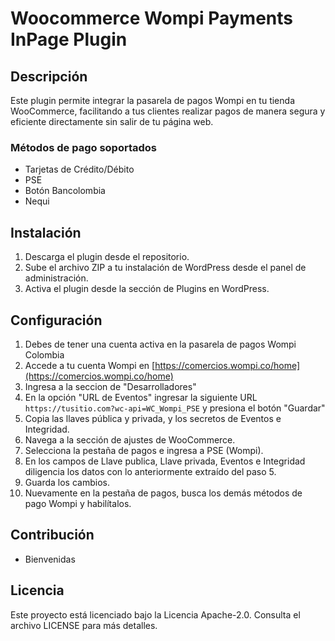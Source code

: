 # Woocommerce Wompi Payments InPage Plugin

## Descripción
Este plugin permite integrar la pasarela de pagos Wompi en tu tienda WooCommerce, facilitando a tus clientes realizar pagos de manera segura y eficiente directamente sin salir de tu página web.

### Métodos de pago soportados
* Tarjetas de Crédito/Débito
* PSE
* Botón Bancolombia
* Nequi

## Instalación 
1. Descarga el plugin desde el repositorio.
2. Sube el archivo ZIP a tu instalación de WordPress desde el panel de administración.
3. Activa el plugin desde la sección de Plugins en WordPress.

## Configuración
1. Debes de tener una cuenta activa en la pasarela de pagos Wompi Colombia
2. Accede a tu cuenta Wompi en [https://comercios.wompi.co/home](https://comercios.wompi.co/home)
3. Ingresa a la seccion de "Desarrolladores"
4. En la opción "URL de Eventos" ingresar la siguiente URL `https://tusitio.com?wc-api=WC_Wompi_PSE` y presiona el botón "Guardar"
5. Copia las llaves pública y privada, y los secretos de Eventos e Integridad.
6. Navega a la sección de ajustes de WooCommerce.
7. Selecciona la pestaña de pagos e ingresa a PSE (Wompi).
8. En los campos de Llave publica, Llave privada, Eventos e Integridad diligencia los datos con lo anteriormente extraído del paso 5.
9. Guarda los cambios.
10. Nuevamente en la pestaña de pagos, busca los demás métodos de pago Wompi y habilítalos.

## Contribución
* Bienvenidas

## Licencia
Este proyecto está licenciado bajo la Licencia Apache-2.0. Consulta el archivo LICENSE para más detalles.